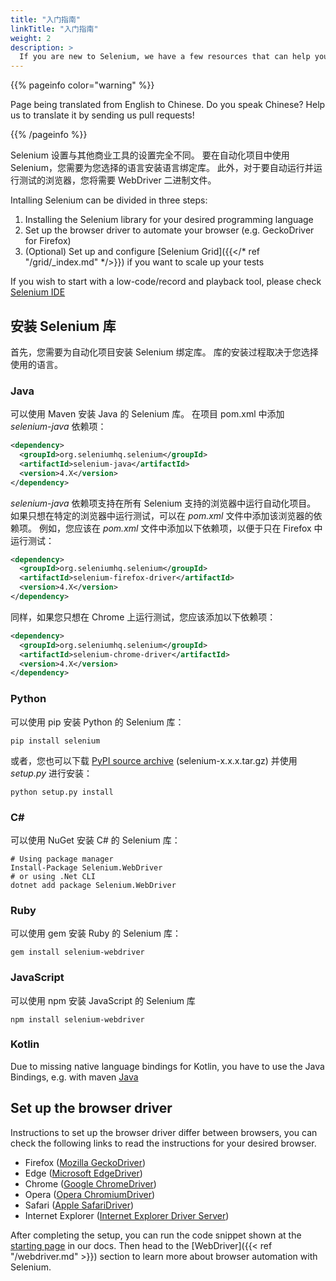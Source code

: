 ```yaml
---
title: "入门指南"
linkTitle: "入门指南"
weight: 2
description: >
  If you are new to Selenium, we have a few resources that can help you get up to speed right away.
---
```


{{% pageinfo color="warning" %}}
<p class="lead">
   <i class="fas fa-language display-4"></i> 
   Page being translated from 
   English to Chinese. Do you speak Chinese? Help us to translate
   it by sending us pull requests!
</p>
{{% /pageinfo %}}

Selenium 设置与其他商业工具的设置完全不同。
要在自动化项目中使用 Selenium，您需要为您选择的语言安装语言绑定库。
此外，对于要自动运行并运行测试的浏览器，您将需要 WebDriver 二进制文件。


Intalling Selenium can be divided in three steps:

1. Installing the Selenium library for your desired programming language
2. Set up the browser driver to automate your browser (e.g. GeckoDriver for Firefox)
3. (Optional) Set up and configure [Selenium Grid]({{</* ref "/grid/_index.md" */>}}) if you want to scale up your tests

If you wish to start with a low-code/record and playback tool, please check 
[Selenium IDE](https://selenium.dev/selenium-ide)

## 安装 Selenium 库

首先，您需要为自动化项目安装 Selenium 绑定库。
库的安装过程取决于您选择使用的语言。

### Java

可以使用 Maven 安装 Java 的 Selenium 库。
在项目 pom.xml 中添加 _selenium-java_ 依赖项：

```xml
<dependency>
  <groupId>org.seleniumhq.selenium</groupId>
  <artifactId>selenium-java</artifactId>
  <version>4.X</version>
</dependency>
```

_selenium-java_ 依赖项支持在所有 Selenium 支持的浏览器中运行自动化项目。
如果只想在特定的浏览器中运行测试，可以在 _pom.xml_ 文件中添加该浏览器的依赖项。
例如，您应该在 _pom.xml_ 文件中添加以下依赖项，以便于只在 Firefox 中运行测试：

```xml
<dependency>
  <groupId>org.seleniumhq.selenium</groupId>
  <artifactId>selenium-firefox-driver</artifactId>
  <version>4.X</version>
</dependency>
```

同样，如果您只想在 Chrome 上运行测试，您应该添加以下依赖项：

```xml
<dependency>
  <groupId>org.seleniumhq.selenium</groupId>
  <artifactId>selenium-chrome-driver</artifactId>
  <version>4.X</version>
</dependency>
```

### Python

可以使用 pip 安装 Python 的 Selenium 库：

```shell
pip install selenium
```

或者，您也可以下载 [PyPI source archive](https://pypi.org/project/selenium/#files)
(selenium-x.x.x.tar.gz) 并使用 _setup.py_ 进行安装：

```shell
python setup.py install
```

### C#

可以使用 NuGet 安装 C# 的 Selenium 库：

```shell
# Using package manager
Install-Package Selenium.WebDriver
# or using .Net CLI
dotnet add package Selenium.WebDriver
```

### Ruby

可以使用 gem 安装 Ruby 的 Selenium 库：

```shell
gem install selenium-webdriver
```

### JavaScript

可以使用 npm 安装 JavaScript 的 Selenium 库

```shell
npm install selenium-webdriver
```

### Kotlin
Due to missing native language bindings for Kotlin, you have to use the 
Java Bindings, e.g. with maven [Java](#java)


## Set up the browser driver

Instructions to set up the browser driver differ between browsers, you can check 
the following links to read the instructions for your desired browser.

- Firefox ([Mozilla GeckoDriver](https://github.com/mozilla/geckodriver/))
- Edge ([Microsoft EdgeDriver](https://developer.microsoft.com/en-us/microsoft-edge/tools/webdriver/))
- Chrome ([Google ChromeDriver](https://chromedriver.chromium.org/))
- Opera ([Opera ChromiumDriver](https://github.com/operasoftware/operachromiumdriver))
- Safari ([Apple SafariDriver](https://developer.apple.com/documentation/webkit/about_webdriver_for_safari))
- Internet Explorer ([Internet Explorer Driver Server](https://github.com/SeleniumHQ/selenium/wiki/InternetExplorerDriver))

After completing the setup, you can run the code snippet shown at the 
[starting page](/zh-cn/documentation) in our docs. Then head to the 
[WebDriver]({{< ref "/webdriver.md" >}}) section to learn more about
browser automation with Selenium.